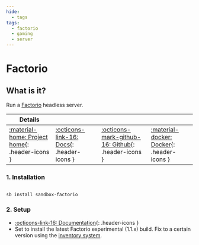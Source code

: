 ```yaml
---
hide:
  - tags
tags:
  - factorio
  - gaming
  - server
---
```


# Factorio

## What is it?

Run a [Factorio](https://www.factorio.com) headless server.

| Details     |             |             |             |
|-------------|-------------|-------------|-------------|
| [:material-home: Project home](https://www.factorio.com){: .header-icons } | [:octicons-link-16: Docs](https://wiki.factorio.com/Multiplayer){: .header-icons } | [:octicons-mark-github-16: Github](https://github.com/goofball222/factorio){: .header-icons } | [:material-docker: Docker](https://hub.docker.com/r/goofball222/factorio){: .header-icons }|

### 1. Installation

``` shell

sb install sandbox-factorio

```

### 2. Setup

- [:octicons-link-16: Documentation](https://wiki.factorio.com/Multiplayer){: .header-icons }
- Set to install the latest Factorio experimental (1.1.x) build. Fix to a certain version using the [inventory system](../../saltbox/inventory/index.md).
